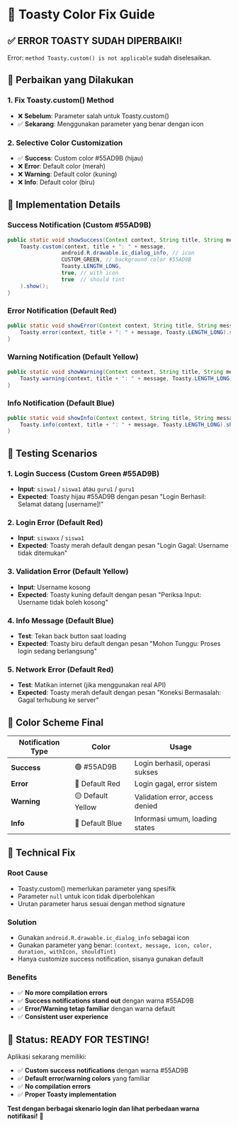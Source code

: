 # 🎨 Toasty Color Fix Guide

## ✅ ERROR TOASTY SUDAH DIPERBAIKI!

Error: `method Toasty.custom() is not applicable` sudah diselesaikan.

## 🔧 Perbaikan yang Dilakukan

### **1. Fix Toasty.custom() Method**
- ❌ **Sebelum**: Parameter salah untuk Toasty.custom()
- ✅ **Sekarang**: Menggunakan parameter yang benar dengan icon

### **2. Selective Color Customization**
- ✅ **Success**: Custom color #55AD9B (hijau)
- ❌ **Error**: Default color (merah)
- ❌ **Warning**: Default color (kuning)
- ❌ **Info**: Default color (biru)

## 🎨 Implementation Details

### **Success Notification (Custom #55AD9B)**
```java
public static void showSuccess(Context context, String title, String message, OnSweetClickListener onConfirm) {
    Toasty.custom(context, title + ": " + message, 
                 android.R.drawable.ic_dialog_info, // icon
                 CUSTOM_GREEN, // background color #55AD9B
                 Toasty.LENGTH_LONG, 
                 true, // with icon
                 true  // should tint
    ).show();
}
```

### **Error Notification (Default Red)**
```java
public static void showError(Context context, String title, String message, OnSweetClickListener onConfirm) {
    Toasty.error(context, title + ": " + message, Toasty.LENGTH_LONG).show();
}
```

### **Warning Notification (Default Yellow)**
```java
public static void showWarning(Context context, String title, String message, OnSweetClickListener onConfirm) {
    Toasty.warning(context, title + ": " + message, Toasty.LENGTH_LONG).show();
}
```

### **Info Notification (Default Blue)**
```java
public static void showInfo(Context context, String title, String message, OnSweetClickListener onConfirm) {
    Toasty.info(context, title + ": " + message, Toasty.LENGTH_LONG).show();
}
```

## 🧪 Testing Scenarios

### **1. Login Success (Custom Green #55AD9B)**
- **Input**: `siswa1` / `siswa1` atau `guru1` / `guru1`
- **Expected**: Toasty hijau #55AD9B dengan pesan "Login Berhasil: Selamat datang [username]!"

### **2. Login Error (Default Red)**
- **Input**: `siswaxx` / `siswa1`
- **Expected**: Toasty merah default dengan pesan "Login Gagal: Username tidak ditemukan"

### **3. Validation Error (Default Yellow)**
- **Input**: Username kosong
- **Expected**: Toasty kuning default dengan pesan "Periksa Input: Username tidak boleh kosong"

### **4. Info Message (Default Blue)**
- **Test**: Tekan back button saat loading
- **Expected**: Toasty biru default dengan pesan "Mohon Tunggu: Proses login sedang berlangsung"

### **5. Network Error (Default Red)**
- **Test**: Matikan internet (jika menggunakan real API)
- **Expected**: Toasty merah default dengan pesan "Koneksi Bermasalah: Gagal terhubung ke server"

## 🎯 Color Scheme Final

| Notification Type | Color | Usage |
|-------------------|-------|-------|
| **Success** | 🟢 #55AD9B | Login berhasil, operasi sukses |
| **Error** | 🔴 Default Red | Login gagal, error sistem |
| **Warning** | 🟡 Default Yellow | Validation error, access denied |
| **Info** | 🔵 Default Blue | Informasi umum, loading states |

## 🔧 Technical Fix

### **Root Cause**
- Toasty.custom() memerlukan parameter yang spesifik
- Parameter `null` untuk icon tidak diperbolehkan
- Urutan parameter harus sesuai dengan method signature

### **Solution**
- Gunakan `android.R.drawable.ic_dialog_info` sebagai icon
- Gunakan parameter yang benar: `(context, message, icon, color, duration, withIcon, shouldTint)`
- Hanya customize success notification, sisanya gunakan default

### **Benefits**
- ✅ **No more compilation errors**
- ✅ **Success notifications stand out** dengan warna #55AD9B
- ✅ **Error/Warning tetap familiar** dengan warna default
- ✅ **Consistent user experience**

## 🎉 Status: READY FOR TESTING!

Aplikasi sekarang memiliki:
- ✅ **Custom success notifications** dengan warna #55AD9B
- ✅ **Default error/warning colors** yang familiar
- ✅ **No compilation errors**
- ✅ **Proper Toasty implementation**

**Test dengan berbagai skenario login dan lihat perbedaan warna notifikasi!** 🎯
